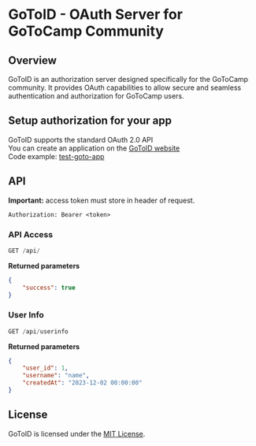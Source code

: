 # GoToID - OAuth Server for GoToCamp Community

## Overview
GoToID is an authorization server designed specifically for the GoToCamp community. It provides OAuth capabilities to allow secure and seamless authentication and authorization for GoToCamp users.

## Setup authorization for your app
GoToID supports the standard OAuth 2.0 API <br>
You can create an application on the [GoToID website]() <br>
Code example: [test-goto-app](https://github.com/DenisIndenbom/gotoid-client-example)

## API
**Important:** access token must store in header of request.
```
Authorization: Bearer <token>
```

### **API Access**
```js
GET /api/
```
**Returned parameters**
```json
{
    "success": true
}
```
### **User Info**
```js
GET /api/userinfo
```
**Returned parameters**
```json
{
    "user_id": 1,
    "username": "name", 
    "createdAt": "2023-12-02 00:00:00"
}
```

## License
GoToID is licensed under the [MIT License](LICENSE).